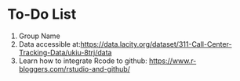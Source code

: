 # To-Do List
1. Group Name
2. Data accessible at:https://data.lacity.org/dataset/311-Call-Center-Tracking-Data/ukiu-8trj/data
3. Learn how to integrate Rcode to github: https://www.r-bloggers.com/rstudio-and-github/
